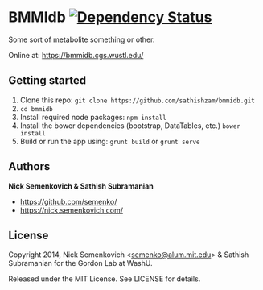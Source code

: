 BMMIdb [![Dependency Status](https://gemnasium.com/sathishzam/bmmidb.png)](https://gemnasium.com/sathishzam/bmmidb)
==============

Some sort of metabolite something or other.

Online at: https://bmmidb.cgs.wustl.edu/


## Getting started
1. Clone this repo: `git clone https://github.com/sathishzam/bmmidb.git`
2. `cd bmmidb`
3. Install required node packages: `npm install`
4. Install the bower dependencies (bootstrap, DataTables, etc.) `bower install`
5. Build or run the app using: `grunt build` or `grunt serve`


## Authors
**Nick Semenkovich & Sathish Subramanian**

+ https://github.com/semenko/
+ https://nick.semenkovich.com/

## License
Copyright 2014, Nick Semenkovich \<semenko@alum.mit.edu\> & Sathish Subramanian for the Gordon Lab at WashU.

Released under the MIT License. See LICENSE for details.

